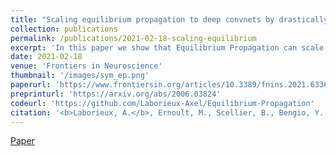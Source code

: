 ```yaml
---
title: "Scaling equilibrium propagation to deep convnets by drastically reducing its gradient estimator bias"
collection: publications
permalink: /publications/2021-02-18-scaling-equilibrium
excerpt: 'In this paper we show that Equilibrium Propagation can scale to more complex tasks'
date: 2021-02-18
venue: 'Frontiers in Neuroscience'
thumbnail: '/images/sym_ep.png'
paperurl: 'https://www.frontiersin.org/articles/10.3389/fnins.2021.633674/full'
preprinturl: 'https://arxiv.org/abs/2006.03824'
codeurl: 'https://github.com/Laborieux-Axel/Equilibrium-Propagation'
citation: '<b>Laborieux, A.</b>, Ernoult, M., Scellier, B., Bengio, Y., Grollier, J., & Querlioz, D.'
---
```


[Paper](https://www.frontiersin.org/articles/10.3389/fnins.2021.633674/full)

